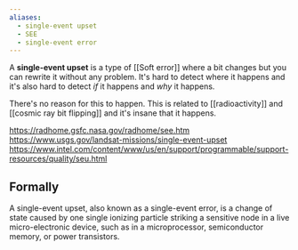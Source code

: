 ```yaml
---
aliases:
  - single-event upset
  - SEE
  - single-event error
---
```

A **single-event upset** is a type of [[Soft error]] where a bit changes but you can rewrite it without any problem.
It's hard to detect where it happens and it's also hard to detect _if_ it happens and _why_ it happens.

There's no reason for this to happen. This is related to [[radioactivity]] and [[cosmic ray bit flipping]] and it's insane that it happens.

https://radhome.gsfc.nasa.gov/radhome/see.htm
https://www.usgs.gov/landsat-missions/single-event-upset
https://www.intel.com/content/www/us/en/support/programmable/support-resources/quality/seu.html

## Formally

A single-event upset, also known as a single-event error, is a change of state caused by one single ionizing particle striking a sensitive node in a live micro-electronic device, such as in a microprocessor, semiconductor memory, or power transistors.
